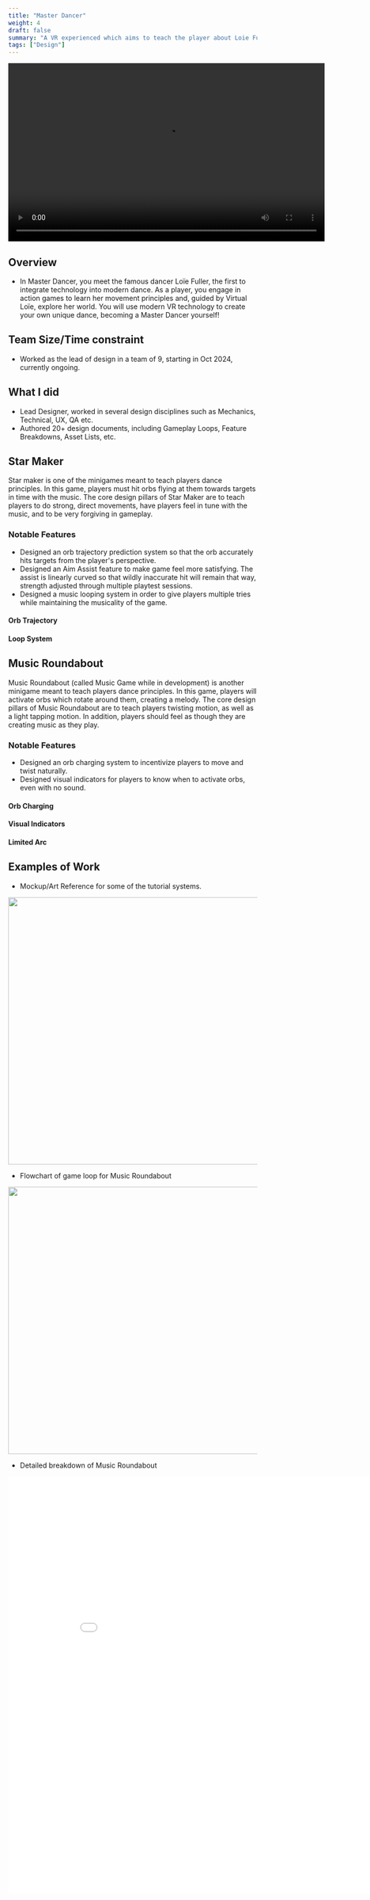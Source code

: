 ```yaml
---
title: "Master Dancer"
weight: 4
draft: false
summary: "A VR experienced which aims to teach the player about Loie Fuller, and to become a Master Dancer"
tags: ["Design"]
---
```


<video width="640" height="360" controls="">
  <source src="MD demo.mp4" type="video/mp4" />
  Your browser does not support the video tag.
</video>

## Overview
- In Master Dancer, you meet the famous dancer Loïe Fuller, the first to integrate technology into modern dance. As a player, you engage in action games to learn her movement principles and, guided by Virtual Loïe, explore her world. You will use modern VR technology to create your own unique dance, becoming a Master Dancer yourself!

## Team Size/Time constraint
- Worked as the lead of design in a team of 9, starting in Oct 2024, currently ongoing.

## What I did
- Lead Designer, worked in several design disciplines such as Mechanics, Technical, UX, QA etc.
- Authored 20+ design documents, including Gameplay Loops, Feature Breakdowns, Asset Lists, etc.

## Star Maker
Star maker is one of the minigames meant to teach players dance principles. In this game, players must hit orbs flying at them towards targets in time with the music. The core design pillars of Star Maker are to teach players to do strong, direct movements, have players feel in tune with the music, and to be very forgiving in gameplay.

### Notable Features
- Designed an orb trajectory prediction system so that the orb accurately hits targets from the player's perspective. 
- Designed an Aim Assist feature to make game feel more satisfying. The assist is linearly curved so that wildly inaccurate hit will remain that way, strength adjusted through multiple playtest sessions.
- Designed a music looping system in order to give players multiple tries while maintaining the musicality of the game.

#### Orb Trajectory

#### Loop System

## Music Roundabout
Music Roundabout (called Music Game while in development) is another minigame meant to teach players dance principles. In this game, players will activate orbs which rotate around them, creating a melody. The core design pillars of Music Roundabout are to teach players twisting motion, as well as a light tapping motion. In addition, players should feel as though they are creating music as they play.

### Notable Features
- Designed an orb charging system to incentivize players to move and twist naturally.
- Designed visual indicators for players to know when to activate orbs, even with no sound.

#### Orb Charging

#### Visual Indicators

#### Limited Arc


## Examples of Work

- Mockup/Art Reference for some of the tutorial systems.
<picture>
  <img src="Tutorial Miro.png" width="960" height="540">
</picture>

- Flowchart of game loop for Music Roundabout
<picture>
  <img src="Music Game Game Loop.png" width="960" height="540">
</picture>

- Detailed breakdown of Music Roundabout
<embed src="D.d.2. Music Game Overview v2.docx - Google Docs.pdf" type="application/pdf" width="892" height="842"/>

